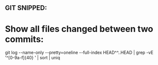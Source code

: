 GIT SNIPPED:
------------

# Show all files changed between two commits:
git log --name-only --pretty=oneline --full-index HEAD^^..HEAD | grep -vE '^[0-9a-f]{40} ' | sort | uniq

